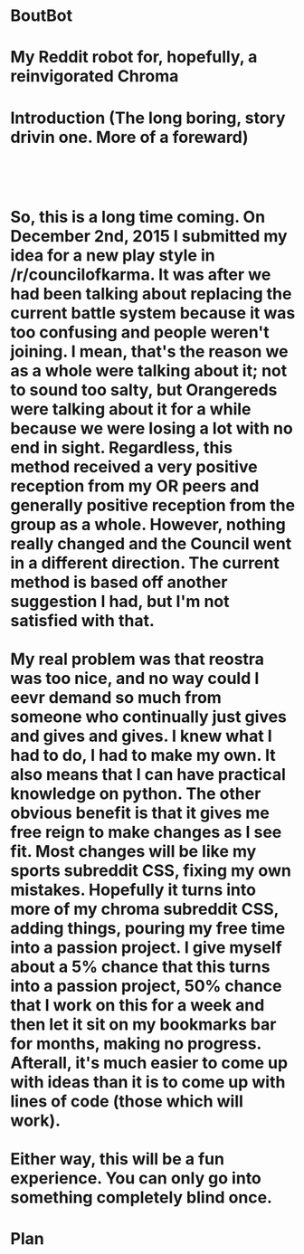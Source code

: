 # BoutBot
My Reddit robot for, hopefully, a reinvigorated Chroma
===========================
# Introduction (The long boring, story drivin one. More of a foreward)
<br></br>So, this is a long time coming. On December 2nd, 2015 I submitted my idea for a new play style in /r/councilofkarma. It was after we had been talking about replacing the current battle system because it was too confusing and people weren't joining. I mean, that's the reason we as a whole were talking about it; not to sound too salty, but Orangereds were talking about it for a while because we were losing a lot with no end in sight. Regardless, this method received a very positive reception from my OR peers and generally positive reception from the group as a whole. However, nothing really changed and the Council went in a different direction. The current method is based off another suggestion I had, but I'm not satisfied with that. 
<br></br>My real problem was that reostra was too nice, and no way could I eevr demand so much from someone who continually just gives and gives and gives. I knew what I had to do, I had to make my own. It also means that I can have practical knowledge on python. The other obvious benefit is that it gives me free reign to make changes as I see fit. Most changes will be like my sports subreddit CSS, fixing my own mistakes. Hopefully it turns into more of my chroma subreddit CSS, adding things, pouring my free time into a passion project. I give myself about a 5% chance that this turns into a passion project, 50% chance that I work on this for a week and then let it sit on my bookmarks bar for months, making no progress. Afterall, it's much easier to come up with ideas than it is to come up with lines of code (those which will work). 
<br></br>Either way, this will be a fun experience. You can only go into something completely blind once.
=================
# Plan
<blockquote class="imgur-embed-pub" lang="en" data-id="a/6RlVg"><a href="//imgur.com/6RlVg"></a></blockquote><script async src="//s.imgur.com/min/embed.js" charset="utf-8"></script>
